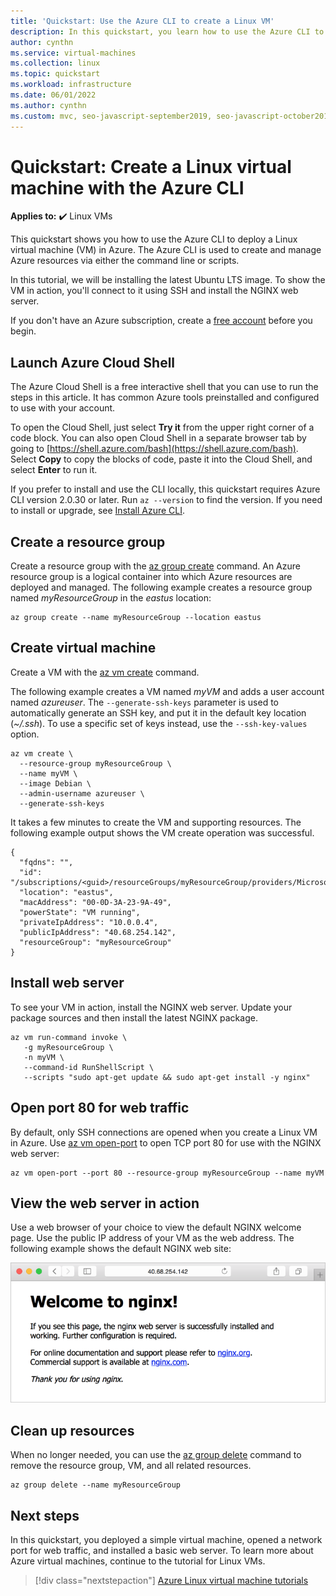 ```yaml
---
title: 'Quickstart: Use the Azure CLI to create a Linux VM'
description: In this quickstart, you learn how to use the Azure CLI to create a Linux virtual machine
author: cynthn
ms.service: virtual-machines
ms.collection: linux
ms.topic: quickstart
ms.workload: infrastructure
ms.date: 06/01/2022
ms.author: cynthn
ms.custom: mvc, seo-javascript-september2019, seo-javascript-october2019, seo-python-october2019, devx-track-azurecli, mode-api
---
```


# Quickstart: Create a Linux virtual machine with the Azure CLI

**Applies to:** :heavy_check_mark: Linux VMs

This quickstart shows you how to use the Azure CLI to deploy a Linux virtual machine (VM) in Azure. The Azure CLI is used to create and manage Azure resources via either the command line or scripts.

In this tutorial, we will be installing the latest Ubuntu LTS image. To show the VM in action, you'll connect to it using SSH and install the NGINX web server.

If you don't have an Azure subscription, create a [free account](https://azure.microsoft.com/free/?WT.mc_id=A261C142F) before you begin.

## Launch Azure Cloud Shell

The Azure Cloud Shell is a free interactive shell that you can use to run the steps in this article. It has common Azure tools preinstalled and configured to use with your account. 

To open the Cloud Shell, just select **Try it** from the upper right corner of a code block. You can also open Cloud Shell in a separate browser tab by going to [https://shell.azure.com/bash](https://shell.azure.com/bash). Select **Copy** to copy the blocks of code, paste it into the Cloud Shell, and select **Enter** to run it.

If you prefer to install and use the CLI locally, this quickstart requires Azure CLI version 2.0.30 or later. Run `az --version` to find the version. If you need to install or upgrade, see [Install Azure CLI]( /cli/azure/install-azure-cli).

## Create a resource group

Create a resource group with the [az group create](/cli/azure/group) command. An Azure resource group is a logical container into which Azure resources are deployed and managed. The following example creates a resource group named *myResourceGroup* in the *eastus* location:

```azurecli-interactive
az group create --name myResourceGroup --location eastus
```

## Create virtual machine

Create a VM with the [az vm create](/cli/azure/vm) command.

The following example creates a VM named *myVM* and adds a user account named *azureuser*. The `--generate-ssh-keys` parameter is used to automatically generate an SSH key, and put it in the default key location (*~/.ssh*). To use a specific set of keys instead, use the `--ssh-key-values` option.

```azurecli-interactive
az vm create \
  --resource-group myResourceGroup \
  --name myVM \
  --image Debian \
  --admin-username azureuser \
  --generate-ssh-keys
```

It takes a few minutes to create the VM and supporting resources. The following example output shows the VM create operation was successful.

```output
{
  "fqdns": "",
  "id": "/subscriptions/<guid>/resourceGroups/myResourceGroup/providers/Microsoft.Compute/virtualMachines/myVM",
  "location": "eastus",
  "macAddress": "00-0D-3A-23-9A-49",
  "powerState": "VM running",
  "privateIpAddress": "10.0.0.4",
  "publicIpAddress": "40.68.254.142",
  "resourceGroup": "myResourceGroup"
}
```

## Install web server

To see your VM in action, install the NGINX web server. Update your package sources and then install the latest NGINX package.

```azurecli-interactive
az vm run-command invoke \
   -g myResourceGroup \
   -n myVM \
   --command-id RunShellScript \
   --scripts "sudo apt-get update && sudo apt-get install -y nginx"
```

## Open port 80 for web traffic

By default, only SSH connections are opened when you create a Linux VM in Azure. Use [az vm open-port](/cli/azure/vm) to open TCP port 80 for use with the NGINX web server:

```azurecli-interactive
az vm open-port --port 80 --resource-group myResourceGroup --name myVM
```

## View the web server in action

Use a web browser of your choice to view the default NGINX welcome page. Use the public IP address of your VM as the web address. The following example shows the default NGINX web site:

![View the NGINX welcome page](./media/quick-create-cli/view-the-nginx-welcome-page.png)

## Clean up resources

When no longer needed, you can use the [az group delete](/cli/azure/group) command to remove the resource group, VM, and all related resources. 

```azurecli-interactive
az group delete --name myResourceGroup
```

## Next steps

In this quickstart, you deployed a simple virtual machine, opened a network port for web traffic, and installed a basic web server. To learn more about Azure virtual machines, continue to the tutorial for Linux VMs.


> [!div class="nextstepaction"]
> [Azure Linux virtual machine tutorials](./tutorial-manage-vm.md)
